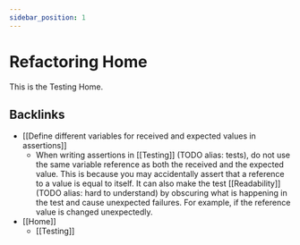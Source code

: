 ```yaml
---
sidebar_position: 1
---
```

# Refactoring Home

This is the Testing Home.

## Backlinks
* [[Define different variables for received and expected values in assertions]]
	* When writing assertions in [[Testing]] (TODO alias: tests), do not use the same variable reference as both the received and the expected value. This is because you may accidentally assert that a reference to a value is equal to itself. It can also make the test [[Readability]] (TODO alias: hard to understand) by obscuring what is happening in the test and cause unexpected failures. For example, if the reference value is changed unexpectedly.
* [[Home]]
	* [[Testing]]



